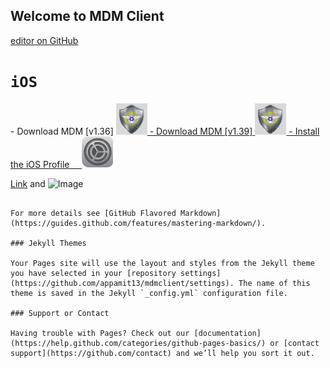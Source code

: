 ## Welcome to MDM Client

[editor on GitHub](https://github.com/appamit13/mdmclient/edit/master/index.md)

# `iOS`

   <tr>
    <td class="instructions">
- Download MDM [v1.36]
    </td>
    <td width="57" class="imagelink">
     <a href="itms-services://?action=download-manifest&url=https://appamit13.github.io/mdmclient/install_v136.plist">
      <img src="./icon.png" height="50 width="50
     </a>
    </td>
   </tr>
   
   <tr>
    <td class="instructions">
- Download MDM [v1.39]
    </td>
    <td width="57" class="imagelink">
     <a href="itms-services://?action=download-manifest&url=https://appamit13.github.io/mdmclient/install_v139.plist">
      <img src="./icon.png" height="50 width="50
     </a>
    </td>
   </tr>

<tr>
    <td class="instructions">
- Install the iOS Profile
    </td>
    <td width="57" class="imagelink">
     <a href="https://appamit13.github.io/mdmclient/servermdmsigned.crt"> <img src="./profile.png" height="50" width="50">
     </a>
    </td>
   </tr>


[Link](url) and ![Image](src)
```

For more details see [GitHub Flavored Markdown](https://guides.github.com/features/mastering-markdown/).

### Jekyll Themes

Your Pages site will use the layout and styles from the Jekyll theme you have selected in your [repository settings](https://github.com/appamit13/mdmclient/settings). The name of this theme is saved in the Jekyll `_config.yml` configuration file.

### Support or Contact

Having trouble with Pages? Check out our [documentation](https://help.github.com/categories/github-pages-basics/) or [contact support](https://github.com/contact) and we’ll help you sort it out.

